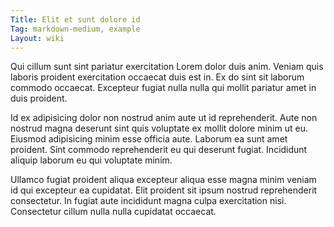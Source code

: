```yaml
---
Title: Elit et sunt dolore id
Tag: markdown-medium, example
Layout: wiki
---
```

Qui cillum sunt sint pariatur exercitation Lorem dolor duis anim. Veniam quis laboris proident exercitation occaecat duis est in. Ex do sint sit laborum commodo occaecat. Excepteur fugiat nulla nulla qui mollit pariatur amet in duis proident.

Id ex adipisicing dolor non nostrud anim aute ut id reprehenderit. Aute non nostrud magna deserunt sint quis voluptate ex mollit dolore minim ut eu. Eiusmod adipisicing minim esse officia aute. Laborum ea sunt amet proident. Sint commodo reprehenderit eu qui deserunt fugiat. Incididunt aliquip laborum eu qui voluptate minim.

Ullamco fugiat proident aliqua excepteur aliqua esse magna minim veniam id qui excepteur ea cupidatat. Elit proident sit ipsum nostrud reprehenderit consectetur. In fugiat aute incididunt magna culpa exercitation nisi. Consectetur cillum nulla nulla cupidatat occaecat.